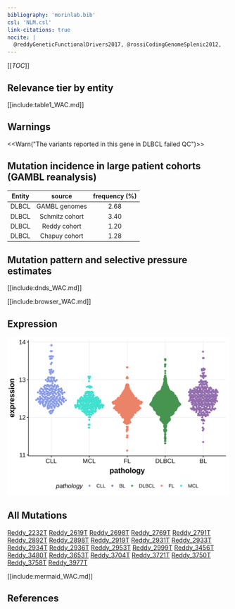 ```yaml
---
bibliography: 'morinlab.bib'
csl: 'NLM.csl'
link-citations: true
nocite: |
  @reddyGeneticFunctionalDrivers2017, @rossiCodingGenomeSplenic2012, 
---
```

[[_TOC_]]



## Relevance tier by entity

[[include:table1_WAC.md]]

## Warnings

<<Warn("The variants reported in this gene in DLBCL failed QC")>>

## Mutation incidence in large patient cohorts (GAMBL reanalysis)

|Entity|source        |frequency (%)|
|:------:|:--------------:|:-------------:|
|DLBCL |GAMBL genomes |2.68         |
|DLBCL |Schmitz cohort|3.40         |
|DLBCL |Reddy cohort  |1.20         |
|DLBCL |Chapuy cohort |1.28         |

## Mutation pattern and selective pressure estimates

[[include:dnds_WAC.md]]




[[include:browser_WAC.md]]

## Expression
![](images/gene_expression/WAC_by_pathology.svg)
<!-- ORIGIN: rossiCodingGenomeSplenic2012c -->
<!-- DLBCL: reddyGeneticFunctionalDrivers2017 -->
<!-- MZL: rossiCodingGenomeSplenic2012c -->

## All Mutations

[Reddy_2232T](https://www.bcgsc.ca/downloads/morinlab/GAMBL/Reddy/igv_reports/Reddy_2232T.html)
[Reddy_2619T](https://www.bcgsc.ca/downloads/morinlab/GAMBL/Reddy/igv_reports/Reddy_2619T.html)
[Reddy_2698T](https://www.bcgsc.ca/downloads/morinlab/GAMBL/Reddy/igv_reports/Reddy_2698T.html)
[Reddy_2769T](https://www.bcgsc.ca/downloads/morinlab/GAMBL/Reddy/igv_reports/Reddy_2769T.html)
[Reddy_2791T](https://www.bcgsc.ca/downloads/morinlab/GAMBL/Reddy/igv_reports/Reddy_2791T.html)
[Reddy_2892T](https://www.bcgsc.ca/downloads/morinlab/GAMBL/Reddy/igv_reports/Reddy_2892T.html)
[Reddy_2898T](https://www.bcgsc.ca/downloads/morinlab/GAMBL/Reddy/igv_reports/Reddy_2898T.html)
[Reddy_2919T](https://www.bcgsc.ca/downloads/morinlab/GAMBL/Reddy/igv_reports/Reddy_2919T.html)
[Reddy_2931T](https://www.bcgsc.ca/downloads/morinlab/GAMBL/Reddy/igv_reports/Reddy_2931T.html)
[Reddy_2933T](https://www.bcgsc.ca/downloads/morinlab/GAMBL/Reddy/igv_reports/Reddy_2933T.html)
[Reddy_2934T](https://www.bcgsc.ca/downloads/morinlab/GAMBL/Reddy/igv_reports/Reddy_2934T.html)
[Reddy_2936T](https://www.bcgsc.ca/downloads/morinlab/GAMBL/Reddy/igv_reports/Reddy_2936T.html)
[Reddy_2953T](https://www.bcgsc.ca/downloads/morinlab/GAMBL/Reddy/igv_reports/Reddy_2953T.html)
[Reddy_2999T](https://www.bcgsc.ca/downloads/morinlab/GAMBL/Reddy/igv_reports/Reddy_2999T.html)
[Reddy_3456T](https://www.bcgsc.ca/downloads/morinlab/GAMBL/Reddy/igv_reports/Reddy_3456T.html)
[Reddy_3480T](https://www.bcgsc.ca/downloads/morinlab/GAMBL/Reddy/igv_reports/Reddy_3480T.html)
[Reddy_3653T](https://www.bcgsc.ca/downloads/morinlab/GAMBL/Reddy/igv_reports/Reddy_3653T.html)
[Reddy_3704T](https://www.bcgsc.ca/downloads/morinlab/GAMBL/Reddy/igv_reports/Reddy_3704T.html)
[Reddy_3721T](https://www.bcgsc.ca/downloads/morinlab/GAMBL/Reddy/igv_reports/Reddy_3721T.html)
[Reddy_3750T](https://www.bcgsc.ca/downloads/morinlab/GAMBL/Reddy/igv_reports/Reddy_3750T.html)
[Reddy_3758T](https://www.bcgsc.ca/downloads/morinlab/GAMBL/Reddy/igv_reports/Reddy_3758T.html)
[Reddy_3977T](https://www.bcgsc.ca/downloads/morinlab/GAMBL/Reddy/igv_reports/Reddy_3977T.html)

[[include:mermaid_WAC.md]]

## References
